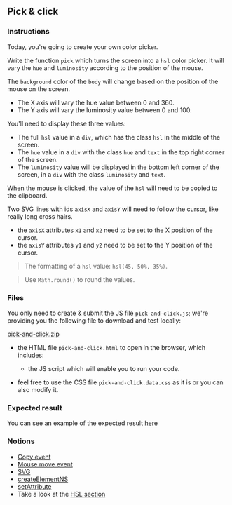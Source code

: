 ## Pick & click

### Instructions

Today, you're going to create your own color picker.

Write the function `pick` which turns the screen into a `hsl` color picker. It will vary the `hue` and `luminosity` according to the position of the mouse.

The `background` color of the `body` will change based on the position of the mouse on the screen.

- The X axis will vary the hue value between 0 and 360.
- The Y axis will vary the luminosity value between 0 and 100.

You'll need to display these three values:

- The full `hsl` value in a `div`, which has the class `hsl` in the middle of the screen.
- The `hue` value in a `div` with the class `hue` and `text` in the top right corner of the screen.
- The `luminosity` value will be displayed in the bottom left corner of the screen, in a `div` with the class `luminosity` and `text`.

When the mouse is clicked, the value of the `hsl` will need to be copied to the clipboard.

Two SVG lines with ids `axisX` and `axisY` will need to follow the cursor, like really long cross hairs.

- the `axisX` attributes `x1` and `x2` need to be set to the X position of the cursor.
- the `axisY` attributes `y1` and `y2` need to be set to the Y position of the cursor.

> The formatting of a `hsl` value: `hsl(45, 50%, 35%)`.

> Use `Math.round()` to round the values.

### Files

You only need to create & submit the JS file `pick-and-click.js`; we're providing you the following file to download and test locally:

[pick-and-click.zip](https://assets.01-edu.org/pick-and-click.zip)

- the HTML file `pick-and-click.html` to open in the browser, which includes:

  - the JS script which will enable you to run your code.

- feel free to use the CSS file `pick-and-click.data.css` as it is or you can also modify it.

### Expected result

You can see an example of the expected result [here](https://www.youtube.com/watch?v=eE4eE9_eKZI)

### Notions

- [Copy event](https://developer.mozilla.org/en-US/docs/Web/API/Element/copy_event)
- [Mouse move event](https://developer.mozilla.org/en-US/docs/Web/API/Element/mousemove_event)
- [SVG](https://developer.mozilla.org/en-US/docs/Web/SVG/Element/svg)
- [createElementNS](https://developer.mozilla.org/en-US/docs/Web/API/Document/createElementNS)
- [setAttribute](https://developer.mozilla.org/en-US/docs/Web/API/Element/setAttribute)
- Take a look at the [HSL section](https://developer.mozilla.org/en-US/docs/Web/HTML/Applying_color)
